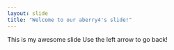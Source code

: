 ```yaml
---
layout: slide
title: "Welcome to our aberry4's slide!"
---
```

This is my awesome slide
Use the left arrow to go back!